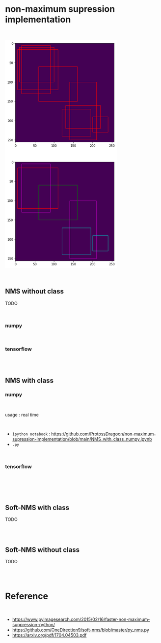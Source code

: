# non-maximum supression implementation

<br>

![img](NMS_with_class_numpy.png)

<br>

## NMS without class

TODO

<br>

### numpy

<br>

### tensorflow

<br><br>

## NMS with class

### numpy

<br>

usage : real time

<br>

- `ipython notebook` : https://github.com/ProtossDragoon/non-maximum-supression-implementation/blob/main/NMS_with_class_numpy.ipynb
- `.py`

<br>

### tensorflow

<br>

<br><br>

## Soft-NMS with class

TODO

<br><br>

## Soft-NMS without class

TODO

<br><br>

# Reference

<br>

- https://www.pyimagesearch.com/2015/02/16/faster-non-maximum-suppression-python/
- https://github.com/OneDirection9/soft-nms/blob/master/py_nms.py
- https://arxiv.org/pdf/1704.04503.pdf
